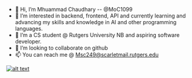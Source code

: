 - 👋 Hi, I’m Mhuammad Chaudhary -- @MoC1099
- 👀 I’m interested in backend, frontend, API and currently learning and advancing my skills and knowledge in AI and other programming languages. 
- 🌱 I’m a CS student @ Rutgers University NB and aspiring software developer. 
- 💞️ I’m looking to collaborate on github
- 📫 You can reach me @ Msc249@scarletmail.rutgers.edu

<!-- Please don't remove this: Grab your social icons from https://github.com/carlsednaoui/gitsocial -->



[![alt text][6.1]][6]


[6.1]: https://img.shields.io/badge/LinkedIn-0077B5?style=for-the-badge&logo=linkedin&logoColor=white





[6]: https://www.linkedin.com/in/muhammad-chaudhary-5b3779142

